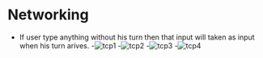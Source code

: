 # Networking
- If user type anything without his turn then that input will taken as input when his turn arives.
-![tcp1](/mini-project-2-Mehul022/networks/tcpnetwork1.png)
-![tcp2](/mini-project-2-Mehul022/networks/tcpnetwork2.png)
-![tcp3](/mini-project-2-Mehul022/networks/tcpnetwork3.png)
-![tcp4](/mini-project-2-Mehul022/networks/tcpnetwork4.png)
